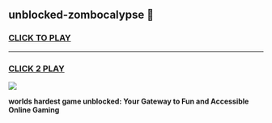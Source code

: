 
## unblocked-zombocalypse 👋
<h3>
<a href="https://premium.freeplayer.one?title=unblocked-zombocalypse&ref=14F">CLICK TO PLAY</a></h3>
<hr>

<h3>
<a href="https://premium.freeplayer.one?title=unblocked-zombocalypse&ref=14F">CLICK 2 PLAY</a>
  
</h3>

<a href="https://premium.freeplayer.one?title=unblocked-zombocalypse&ref=12F/"><img src="https://clearcache.store/games.png"></a>


**worlds hardest game unblocked: Your Gateway to Fun and Accessible Online Gaming**
